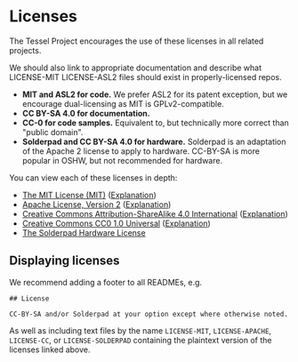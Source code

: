 # Licenses

The Tessel Project encourages the use of these licenses in all related projects.

We should also link to appropriate documentation and describe what LICENSE-MIT LICENSE-ASL2 files should exist in properly-licensed repos.

* **MIT and ASL2 for code.** We prefer ASL2 for its patent exception, but we encourage dual-licensing as MIT is GPLv2-compatible.
* **CC BY-SA 4.0 for documentation.**
* **CC-0 for code samples.** Equivalent to, but technically more correct than "public domain".
* **Solderpad and CC BY-SA 4.0 for hardware.** Solderpad is an adaptation of the Apache 2 license to apply to hardware. CC-BY-SA is more popular in OSHW, but not recommended for hardware.

You can view each of these licenses in depth:

* [The MIT License (MIT)](http://opensource.org/licenses/MIT) ([Explanation](https://tldrlegal.com/license/mit-license))
* [Apache License, Version 2](http://opensource.org/licenses/Apache-2.0) ([Explanation](https://tldrlegal.com/license/apache-license-2.0-(apache-2.0)))
* [Creative Commons Attribution-ShareAlike 4.0 International](http://creativecommons.org/licenses/by-sa/4.0/) ([Explanation](https://tldrlegal.com/license/creative-commons-attribution-sharealike-4.0-international-(cc-by-sa-4.0)))
* [Creative Commons CC0 1.0 Universal](http://creativecommons.org/publicdomain/zero/1.0/) ([Explanation](https://tldrlegal.com/license/creative-commons-cc0-1.0-universal))
* [The Solderpad Hardware License](http://solderpad.org/licenses/)

## Displaying licenses

We recommend adding a footer to all READMEs, e.g.

```
## License

CC-BY-SA and/or Solderpad at your option except where otherwise noted.
```

As well as including text files by the name `LICENSE-MIT`, `LICENSE-APACHE`, `LICENSE-CC`, or `LICENSE-SOLDERPAD` containing the plaintext version of the licenses linked above.
